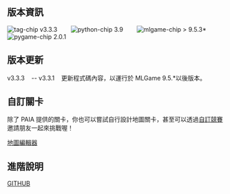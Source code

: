 ## 版本資訊

![tag-chip](https://hackmd.io/_uploads/Sy8dnMgJC.png) v3.3.3&nbsp;&nbsp;&nbsp;&nbsp;&nbsp;&nbsp;&nbsp;&nbsp;![python-chip](https://hackmd.io/_uploads/Bydc2GxkR.png) 3.9&nbsp;&nbsp;&nbsp;&nbsp;&nbsp;&nbsp;&nbsp;&nbsp;![mlgame-chip](https://hackmd.io/_uploads/r1-onfgy0.png) > 9.5.3\*&nbsp;&nbsp;&nbsp;&nbsp;&nbsp;&nbsp;&nbsp;&nbsp;![pygame-chip](https://hackmd.io/_uploads/rymThMx1R.png) 2.0.1

## 版本更新

v3.3.3&nbsp;&nbsp;&nbsp;&nbsp;--
v3.3.1&nbsp;&nbsp;&nbsp;&nbsp;更新程式碼內容，以運行於 MLGame 9.5.\*以後版本。

## 自訂關卡

除了 PAIA 提供的關卡，你也可以嘗試自行設計地圖關卡，甚至可以透過[自訂競賽](https://)邀請朋友一起來挑戰喔！

[地圖編輯器](https://)

## 進階說明

[GITHUB](https://github.com/PAIA-Playful-AI-Arena/pingpong)

